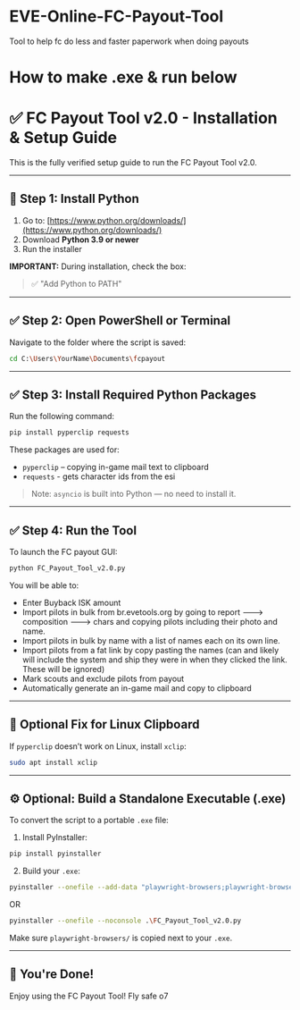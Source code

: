 # EVE-Online-FC-Payout-Tool
Tool to help fc do less and faster paperwork when doing payouts


# How to make .exe & run below



# ✅ FC Payout Tool v2.0 - Installation & Setup Guide

This is the fully verified setup guide to run the FC Payout Tool v2.0.

---

## 🚀 Step 1: Install Python

1. Go to: [https://www.python.org/downloads/](https://www.python.org/downloads/)
2. Download **Python 3.9 or newer**
3. Run the installer

**IMPORTANT:** During installation, check the box:
> ✅ "Add Python to PATH"

---

## ✅ Step 2: Open PowerShell or Terminal

Navigate to the folder where the script is saved:

```bash
cd C:\Users\YourName\Documents\fcpayout
```

---

## ✅ Step 3: Install Required Python Packages

Run the following command:

```bash
pip install pyperclip requests
```

These packages are used for:
- `pyperclip` – copying in-game mail text to clipboard
- `requests` - gets character ids from the esi

> Note: `asyncio` is built into Python — no need to install it.

---

## ✅ Step 4: Run the Tool

To launch the FC payout GUI:

```bash
python FC_Payout_Tool_v2.0.py
```

You will be able to:
- Enter Buyback ISK amount
- Import pilots in bulk from br.evetools.org by going to report ---> composition ---> chars and copying pilots including their photo and name.
- Import pilots in bulk by name with a list of names each on its own line.
- Import pilots from a fat link by copy pasting the names (can and likely will include the system and ship they were in when they clicked the link. These will be ignored)
- Mark scouts and exclude pilots from payout
- Automatically generate an in-game mail and copy to clipboard

---

## 🧠 Optional Fix for Linux Clipboard

If `pyperclip` doesn’t work on Linux, install `xclip`:

```bash
sudo apt install xclip
```

---

## ⚙️ Optional: Build a Standalone Executable (.exe)

To convert the script to a portable `.exe` file:

1. Install PyInstaller:

```bash
pip install pyinstaller
```

2. Build your `.exe`:

```bash
pyinstaller --onefile --add-data "playwright-browsers;playwright-browsers" FC_Payout_Tool_v2.0.py
```
OR

```bash
pyinstaller --onefile --noconsole .\FC_Payout_Tool_v2.0.py
```

Make sure `playwright-browsers/` is copied next to your `.exe`.

---

## 🎉 You're Done!

Enjoy using the FC Payout Tool! Fly safe o7


